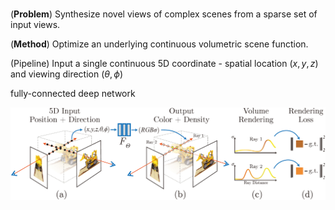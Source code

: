 # 







(**Problem**) Synthesize novel views of complex scenes from a sparse set of input views.

(**Method**) Optimize an underlying continuous volumetric scene function.



(Pipeline) Input a single continuous 5D coordinate - spatial location ($x, y, z$) and viewing direction ($\theta, \phi$)





fully-connected deep network

![image-20201204115352659](https://raw.githubusercontent.com/yzy1996/Image-Hosting/master/20201204115352.png)